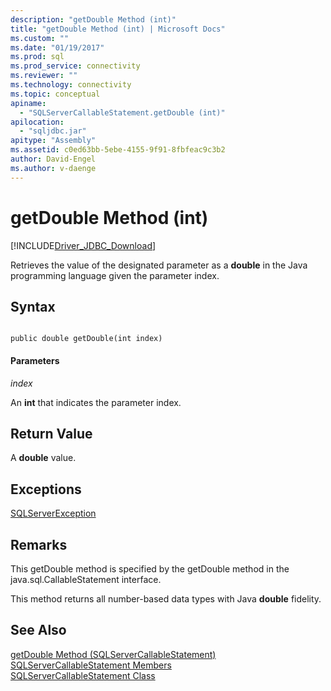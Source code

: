 ```yaml
---
description: "getDouble Method (int)"
title: "getDouble Method (int) | Microsoft Docs"
ms.custom: ""
ms.date: "01/19/2017"
ms.prod: sql
ms.prod_service: connectivity
ms.reviewer: ""
ms.technology: connectivity
ms.topic: conceptual
apiname: 
  - "SQLServerCallableStatement.getDouble (int)"
apilocation: 
  - "sqljdbc.jar"
apitype: "Assembly"
ms.assetid: c0ed63bb-5ebe-4155-9f91-8fbfeac9c3b2
author: David-Engel
ms.author: v-daenge
---
```

# getDouble Method (int)
[!INCLUDE[Driver_JDBC_Download](../../../includes/driver_jdbc_download.md)]

  Retrieves the value of the designated parameter as a **double** in the Java programming language given the parameter index.  
  
## Syntax  
  
```  
  
public double getDouble(int index)  
```  
  
#### Parameters  
 *index*  
  
 An **int** that indicates the parameter index.  
  
## Return Value  
 A **double** value.  
  
## Exceptions  
 [SQLServerException](../../../connect/jdbc/reference/sqlserverexception-class.md)  
  
## Remarks  
 This getDouble method is specified by the getDouble method in the java.sql.CallableStatement interface.  
  
 This method returns all number-based data types with Java **double** fidelity.  
  
## See Also  
 [getDouble Method &#40;SQLServerCallableStatement&#41;](../../../connect/jdbc/reference/getdouble-method-sqlservercallablestatement.md)   
 [SQLServerCallableStatement Members](../../../connect/jdbc/reference/sqlservercallablestatement-members.md)   
 [SQLServerCallableStatement Class](../../../connect/jdbc/reference/sqlservercallablestatement-class.md)  
  
  
